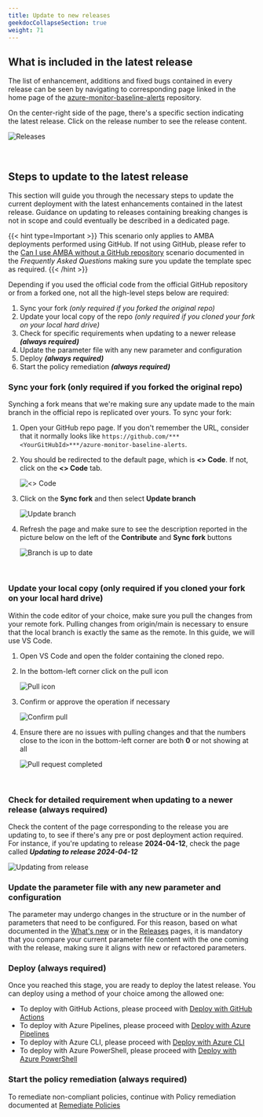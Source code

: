 ```yaml
---
title: Update to new releases
geekdocCollapseSection: true
weight: 71
---
```


## What is included in the latest release

The list of enhancement, additions and fixed bugs contained in every release can be seen by navigating to corresponding page linked in the home page of the [azure-monitor-baseline-alerts](https://github.com/Azure/azure-monitor-baseline-alerts) repository.

On the center-right side of the page, there's a specific section indicating the latest release. Click on the release number to see the release content.

![Releases](../media/Releases.png)

</br>

## Steps to update to the latest release

This section will guide you through the necessary steps to update the current deployment with the latest enhancements contained in the latest release. Guidance on updating to releases containing breaking changes is not in scope and could eventually be described in a dedicated page.

{{< hint type=Important >}}
This scenario only applies to AMBA deployments performed using GitHub. If not using GitHub, please refer to the [Can I use AMBA without a GitHub repository](../FAQ/#can-i-use-amba-without-a-github-repository) scenario documented in the *Frequently Asked Questions* making sure you update the template spec as required.
{{< /hint >}}

Depending if you used the official code from the official GitHub repository or from a forked one, not all the high-level steps below are required:

1. Sync your fork *(only required if you forked the original repo)*
2. Update your local copy of the repo *(only required if you cloned your fork on your local hard drive)*
3. Check for specific requirements when updating to a newer release ***(always required)***
4. Update the parameter file with any new parameter and configuration
5. Deploy ***(always required)***
6. Start the policy remediation ***(always required)***

### Sync your fork (only required if you forked the original repo)

Synching a fork means that we're making sure any update made to the main branch in the official repo is replicated over yours. To sync your fork:

1. Open your GitHub repo page. If you don't remember the URL, consider that it normally looks like `https://github.com/***<YourGitHubId>***/azure-monitor-baseline-alerts`.
2. You should be redirected to the default page, which is **<> Code**. If not, click on the **<> Code** tab.

    ![<> Code](../media/GitHub_Code.png)

3. Click on the **Sync fork** and then select **Update branch**

    ![Update branch](../media/UpdateBranch.png)

4. Refresh the page and make sure to see the description reported in the picture below on the left of the **Contribute** and **Sync fork** buttons

    ![Branch is up to date](../media/BranchUpToDate.png)

</br>

### Update your local copy (only required if you cloned your fork on your local hard drive)

Within the code editor of your choice, make sure you pull the changes from your remote fork. Pulling changes from origin/main is necessary to ensure that the local branch is exactly the same as the remote. In this guide, we will use VS Code.

1. Open VS Code and open the folder containing the cloned repo.
2. In the bottom-left corner click on the pull icon

    ![Pull icon](../media/PullIcon.png)

3. Confirm or approve the operation if necessary

    ![Confirm pull](../media/ConfirmPull.png)

4. Ensure there are no issues with pulling changes and that the numbers close to the icon in the bottom-left corner are both **0** or not showing at all

    ![Pull request completed](../media/PullCompleted.png)

</br>

### Check for detailed requirement when updating to a newer release (always required)

Check the content of the page corresponding to the release you are updating to, to see if there's any pre or post deployment action required. For instance, if you're updating to release **2024-04-12**, check the page called ***Updating to release 2024-04-12***

  ![Updating from release](../media/UpdatingToRelease.png)

### Update the parameter file with any new parameter and configuration

The parameter may undergo changes in the structure or in the number of parameters that need to be configured.
For this reason, based on what documented in the [What's new](../Whats-New.md) or in the [Releases](https://github.com/Azure/azure-monitor-baseline-alerts/releases) pages, it is mandatory that you compare your current parameter file content with the one coming with the release, making sure it aligns with new or refactored parameters.

### Deploy (always required)

Once you reached this stage, you are ready to deploy the latest release. You can deploy using a method of your choice among the allowed one:

- To deploy with GitHub Actions, please proceed with [Deploy with GitHub Actions](../deploy/Deploy-with-GitHub-Actions)
- To deploy with Azure Pipelines, please proceed with [Deploy with Azure Pipelines](../deploy/Deploy-with-Azure-Pipelines)
- To deploy with Azure CLI, please proceed with [Deploy with Azure CLI](../deploy/Deploy-with-Azure-CLI)
- To deploy with Azure PowerShell, please proceed with [Deploy with Azure PowerShell](../deploy/Deploy-with-Azure-PowerShell)

### Start the policy remediation (always required)

To remediate non-compliant policies, continue with Policy remediation documented at [Remediate Policies](../deploy/Remediate-Policies)
